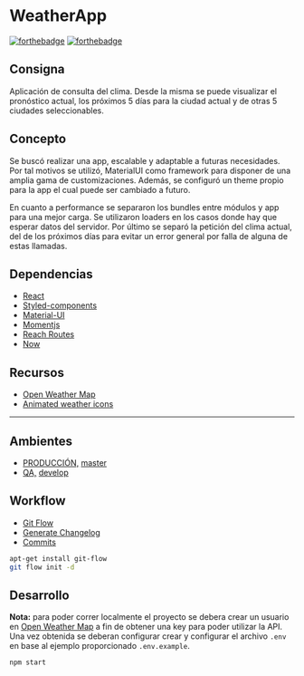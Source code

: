 # WeatherApp

[![forthebadge](https://forthebadge.com/images/badges/made-with-javascript.svg)](/)
[![forthebadge](https://forthebadge.com/images/badges/built-with-love.svg)](/CHANGELOG.md)

## Consigna

Aplicación de consulta del clima. Desde la misma se puede visualizar el pronóstico actual, los próximos 5 días para la ciudad actual y de otras 5 ciudades seleccionables.

## Concepto

Se buscó realizar una app, escalable y adaptable a futuras necesidades. Por tal motivos se utilizó, MaterialUI como framework para disponer de una amplia gama de customizaciones. Además, se configuró un theme propio para la app el cual puede ser cambiado a futuro.

En cuanto a performance se separaron los bundles entre módulos y app para una mejor carga. Se utilizaron loaders en los casos donde hay que esperar datos del servidor. Por último se separó la petición del clima actual, del de los próximos días para evitar un error general por falla de alguna de estas llamadas.

## Dependencias

- [React](https://es.reactjs.org/)
- [Styled-components](https://www.styled-components.com/)
- [Material-UI](https://material-ui.com/)
- [Momentjs](https://momentjs.com/)
- [Reach Routes](https://reach.tech/router)
- [Now](https://zeit.co)

## Recursos

- [Open Weather Map](https://openweathermap.org/api)
- [Animated weather icons](https://gist.github.com/CodeMyUI/a04c89b5edeec62ff7c178332e1f5f5c)

---

## Ambientes

- [PRODUCCIÓN,](https://weatherapp-flow.now.sh) [master](https://github.com/GuzmanPablo/weatherApp)
- [QA,](https://weatherapp-flow-qa.now.sh) [develop](https://github.com/GuzmanPablo/weatherApp/tree/develop)

## Workflow

- [Git Flow](https://danielkummer.github.io/git-flow-cheatsheet/)
- [Generate Changelog](https://www.npmjs.com/package/generate-changelog)
- [Commits](https://www.npmjs.com/package/generate-changelog#usage)

```bash
apt-get install git-flow
git flow init -d
```

## Desarrollo

**Nota:** para poder correr localmente el proyecto se debera crear un usuario en [Open Weather Map](https://openweathermap.org/api) a fin de obtener una key para poder utilizar la API. Una vez obtenida se deberan configurar crear y configurar el archivo `.env` en base al ejemplo proporcionado `.env.example`.

```bash
npm start
```
